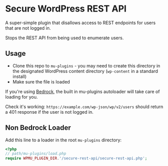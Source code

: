 Secure WordPress REST API
=========================
A super-simple plugin that disallows access to REST endpoints for users that are not logged in.

Stops the REST API from being used to enumerate users.

## Usage
- Clone this repo to `mu-plugins` - you may need to create this directory in the designated WordPress content directory (`wp-content` in a standard install)
- Make sure the file is loaded

If you're using [Bedrock](https://roots.io/bedrock/), the built in mu-plugins autoloader will take care of loading for you.

Check it's working:
`https://example.com/wp-json/wp/v2/users` should return a 401 response if the user is not logged in.

## Non Bedrock Loader
Add this line to a loader in the root `mu-plugins` directory:

~~~php
<?php
// path/mu-plugins/load.php
require WPMU_PLUGIN_DIR.'/secure-rest-api/secure-rest-api.php';
~~~
